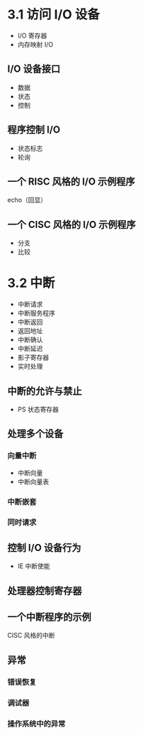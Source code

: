 # 3.1 访问 I/O 设备



- I/O 寄存器
- 内存映射 I/O

## I/O 设备接口



- 数据
- 状态
- 控制

## 程序控制 I/O



- 状态标志
- 轮询

## 一个 RISC 风格的 I/O 示例程序



echo（回显）

## 一个 CISC 风格的 I/O 示例程序



- 分支
- 比较

# 3.2 中断



- 中断请求
- 中断服务程序
- 中断返回
- 返回地址
- 中断确认
- 中断延迟
- 影子寄存器
- 实时处理

## 中断的允许与禁止



- PS
  状态寄存器

## 处理多个设备

### 向量中断



- 中断向量
- 中断向量表

### 中断嵌套

### 同时请求

## 控制 I/O 设备行为



- IE
  中断使能

## 处理器控制寄存器

## 一个中断程序的示例



CISC 风格的中断

## 异常

### 错误恢复

### 调试器

### 操作系统中的异常